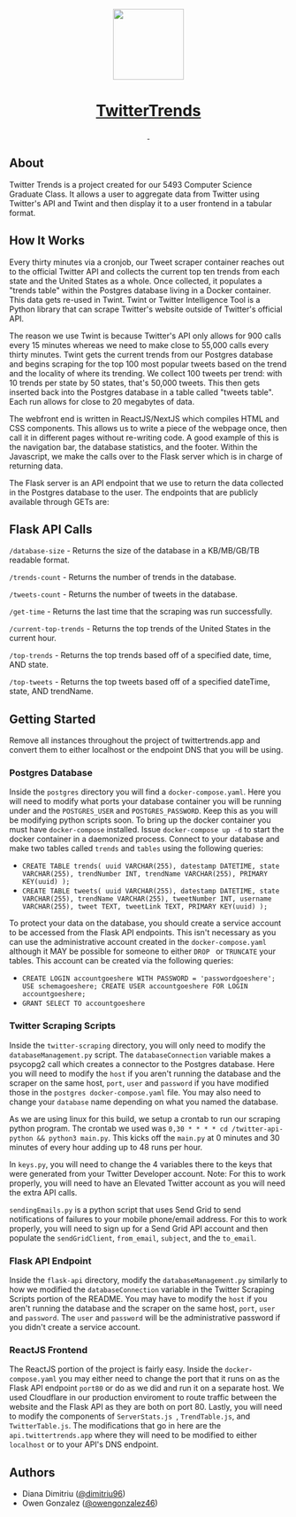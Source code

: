 <p align="center">
  <a href="https://twittertrends.app">
    <img src="https://twittertrends.app/logo.png" height="128">
    <h1 align="center">TwitterTrends</h1>
  </a>
</p>

<p align="center">
  <a aria-label="NPM version" href="https://www.npmjs.com/package/next">
    <img alt="" src="https://img.shields.io/npm/v/next.svg?style=for-the-badge&labelColor=000000">
  </a>
  <a aria-label="Python version" href="https://www.python.org">
    <img alt="" src="https://img.shields.io/badge/python-v3.6+-blue.svg?style=for-the-badge&labelColor=000000">
  </a>
</p>

## About
Twitter Trends is a project created for our 5493 Computer Science Graduate Class. It allows a user to aggregate data from Twitter using Twitter's API and Twint and then display it to a user frontend in a tabular format. 

## How It Works
Every thirty minutes via a cronjob, our Tweet scraper container reaches out to the official Twitter API and collects the current top ten trends from each state and the United States as a whole. Once collected, it populates a "trends table" within the Postgres database living in a Docker container. This data gets re-used in Twint. Twint or Twitter Intelligence Tool is a Python library that can scrape Twitter's website outside of Twitter's official API.

The reason we use Twint is because Twitter's API only allows for 900 calls every 15 minutes whereas we need to make close to 55,000 calls every thirty minutes. Twint gets the current trends from our Postgres database and begins scraping for the top 100 most popular tweets based on the trend and the locality of where its trending. We collect 100 tweets per trend: with 10 trends per state by 50 states, that's 50,000 tweets. This then gets inserted back into the Postgres database in a table called "tweets table". Each run allows for close to 20 megabytes of data.

The webfront end is written in ReactJS/NextJS which compiles HTML and CSS components. This allows us to write a piece of the webpage once, then call it in different pages without re-writing code. A good example of this is the navigation bar, the database statistics, and the footer. Within the Javascript, we make the calls over to the Flask server which is in charge of returning data. 

The Flask server is an API endpoint that we use to return the data collected in the Postgres database to the user. The endpoints that are publicly available through GETs are:

## Flask API Calls
`/database-size` - Returns the size of the database in a KB/MB/GB/TB readable format.

`/trends-count` - Returns the number of trends in the database.

`/tweets-count` - Returns the number of tweets in the database.

`/get-time`     - Returns the last time that the scraping was run successfully.

`/current-top-trends` - Returns the top trends of the United States in the current hour.

`/top-trends` - Returns the top trends based off of a specified date, time, AND state.

`/top-tweets` - Returns the top tweets based off of a specified dateTime, state, AND trendName.

## Getting Started
Remove all instances throughout the project of twittertrends.app and convert them to either localhost or the endpoint DNS that you will be using. 

### Postgres Database
Inside the `postgres` directory you will find a `docker-compose.yaml`. Here you will need to modify what ports your database container you will be running under and the `POSTGRES_USER` and `POSTGRES_PASSWORD`. Keep this as you will be modifying python scripts soon. To bring up the docker container you must have `docker-compose` installed. Issue `docker-compose up -d` to start the docker container in a daemonized process. Connect to your database and make two tables called `trends` and `tables` using the following queries:
 
- `CREATE TABLE trends(
  uuid VARCHAR(255),
  datestamp DATETIME,
  state VARCHAR(255),
  trendNumber INT,
  trendName VARCHAR(255),
  PRIMARY KEY(uuid)
);`
- `CREATE TABLE tweets(
  uuid VARCHAR(255),
  datestamp DATETIME,
  state VARCHAR(255),
  trendName VARCHAR(255),
  tweetNumber INT,
  username VARCHAR(255),
  tweet TEXT,
  tweetLink TEXT,
  PRIMARY KEY(uuid)
);`

To protect your data on the database, you should create a service account to be accessed from the Flask API endpoints. This isn't necessary as you can use the administrative account created in the `docker-compose.yaml` although it MAY be possible for someone to either `DROP ` or `TRUNCATE` your tables. This account can be created via the following queries:
- `CREATE LOGIN accountgoeshere WITH PASSWORD = 'passwordgoeshere'; USE schemagoeshere; CREATE USER accountgoeshere FOR LOGIN accountgoeshere;`
- `GRANT SELECT TO accountgoeshere`

### Twitter Scraping Scripts
Inside the `twitter-scraping` directory, you will only need to modify the `databaseManagement.py` script. The `databaseConnection` variable makes a psycopg2 call which creates a connector to the Postgres database. Here you will need to modify the `host` if you aren't running the database and the scraper on the same host, `port`, `user` and `password` if you have modified those in the `postgres docker-compose.yaml` file. You may also need to change your `database` name depending on what you named the database.   

As we are using linux for this build, we setup a crontab to run our scraping python program. The crontab we used was `0,30 * * * * cd /twitter-api-python && python3 main.py`. This kicks off the `main.py` at 0 minutes and 30 minutes of every hour adding up to 48 runs per hour.

In `keys.py`, you will need to change the 4 variables there to the keys that were generated from your Twitter Developer account. Note: For this to work properly, you will need to have an Elevated Twitter account as you will need the extra API calls. 

`sendingEmails.py` is a python script that uses Send Grid to send notifications of failures to your mobile phone/email address. For this to work properly, you will need to sign up for a Send Grid API account and then populate the `sendGridClient`, `from_email`, `subject`, and the `to_email`.

### Flask API Endpoint
Inside the `flask-api` directory, modify the `databaseManagement.py` similarly to how we modified the  `databaseConnection` variable in the Twitter Scraping Scripts portion of the README. You may have to modify the `host` if you aren't running the database and the scraper on the same host, `port`, `user` and `password`. The `user` and `password` will be the administrative password if you didn't create a service account.

### ReactJS Frontend 
The ReactJS portion of the project is fairly easy. Inside the `docker-compose.yaml` you may either need to change the port that it runs on as the Flask API endpoint `port80` or do as we did and run it on a separate host. We used Cloudflare in our production enviroment to route traffic between the website and the Flask API as they are both on port 80. Lastly, you will need to modify the components of `ServerStats.js `, `TrendTable.js`, and `TwitterTable.js`. The modifications that go in here are the `api.twittertrends.app` where they will need to be modified to either `localhost` or to your API's DNS endpoint.  

## Authors

- Diana Dimitriu ([@dimitriu96](https://twitter.com/dimitriu96))
- Owen Gonzalez ([@owengonzalez46](https://twitter.com/owengonzalez46))
